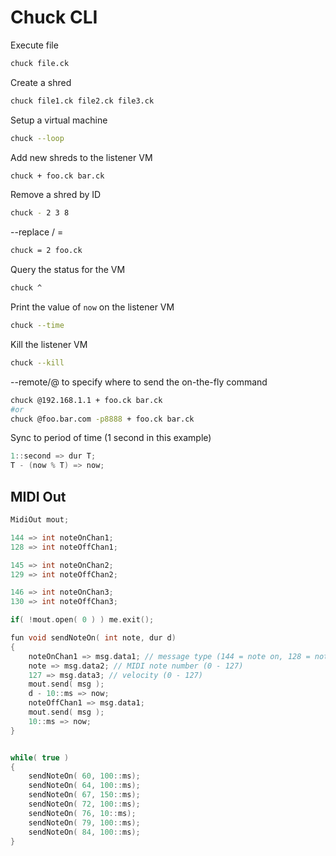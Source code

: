 # Chuck CLI

Execute file
```bash
chuck file.ck
```
Create a shred 
```bash
chuck file1.ck file2.ck file3.ck
```
Setup a virtual machine 
```bash
chuck --loop
```
Add new shreds to the listener VM
```bash
chuck + foo.ck bar.ck
```
Remove a shred by ID
```bash
chuck - 2 3 8
```
--replace / =
```bash
chuck = 2 foo.ck
```
Query the status for the VM
```bash
chuck ^
```
Print the value of `now` on the listener VM
```bash
chuck --time
```
Kill the listener VM
```bash
chuck --kill
```
--remote/@ to specify where to send the on-the-fly command
```bash
chuck @192.168.1.1 + foo.ck bar.ck
#or
chuck @foo.bar.com -p8888 + foo.ck bar.ck
```
Sync to period of time (1 second in this example)
```cpp
1::second => dur T;
T - (now % T) => now;
```

## MIDI Out

```cpp
MidiOut mout;

144 => int noteOnChan1;
128 => int noteOffChan1;

145 => int noteOnChan2;
129 => int noteOffChan2;

146 => int noteOnChan3;
130 => int noteOffChan3;

if( !mout.open( 0 ) ) me.exit();

fun void sendNoteOn( int note, dur d)
{
    noteOnChan1 => msg.data1; // message type (144 = note on, 128 = note off)
    note => msg.data2; // MIDI note number (0 - 127)
    127 => msg.data3; // velocity (0 - 127)
    mout.send( msg );
    d - 10::ms => now;
    noteOffChan1 => msg.data1;
    mout.send( msg );
    10::ms => now;
}


while( true )
{
    sendNoteOn( 60, 100::ms);
    sendNoteOn( 64, 100::ms);
    sendNoteOn( 67, 150::ms);
    sendNoteOn( 72, 100::ms);
    sendNoteOn( 76, 10::ms);
    sendNoteOn( 79, 100::ms);
    sendNoteOn( 84, 100::ms);
}
```

